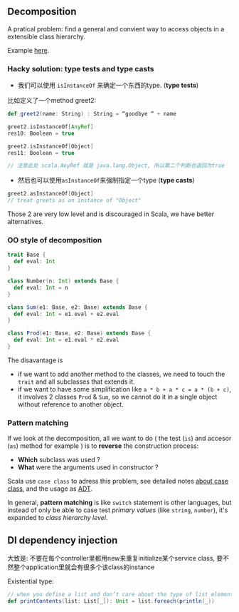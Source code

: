 ## Decomposition

A pratical problem: find a general and convient way to access objects in a extensible class hierarchy.

Example [here](../src/main/scala/week4/).

### Hacky solution: type tests and type casts

- 我们可以使用 `isInstanceOf` 来确定一个东西的type. (**type tests**)

比如定义了一个method greet2:

```scala
def greet2(name: String) : String = “goodbye “ + name

greet2.isInstanceOf[AnyRef]
res10: Boolean = true

greet2.isInstanceOf[Object]
res11: Boolean = true

// 注意此处 scala.AnyRef 就是 java.lang.Object, 所以第二个判断也返回为true
```

- 然后也可以使用`asInstanceOf`来强制指定一个type (**type casts**)

```scala
greet2.asInstanceOf[Object]
// treat greets as an instance of "Object"
```

Those 2 are very low level and is discouraged in Scala, we have better alternatives.

### OO style of decomposition

```scala
trait Base {
  def eval: Int
}

class Number(n: Int) extends Base {
  def eval: Int = n
}

class Sum(e1: Base, e2: Base) extends Base {
  def eval: Int = e1.eval + e2.eval
}

class Prod(e1: Base, e2: Base) extends Base {
  def eval: Int = e1.eval * e2.eval
}
```

The disavantage is
- if we want to add another method to the classes, we need to touch the `trait` and all subclasses that extends it.
- if we want to have some simplification like `a * b + a * c = a * (b + c)`, it involves 2 classes `Prod` & `Sum`, so we cannot do it in a single object without reference to another object.

### Pattern matching

If we look at the decomposition, all we want to do ( the test (`is`) and accesor (`as`) method for example ) is to **reverse** the construction process:
- **Which** subclass was used ?
- **What** were the arguments used in constructor ?

Scala use `case class` to adress this problem, see detailed notes [about case class](class-and-object.md#case-class), and the usage as [ADT](types.md#ADT).

In general, **pattern matching** is like `switch` statement is other languages, but instead of only be able to case test *primary values* (like `string`, `number`), it's expanded to *class hierarchy level*.


## DI dependency injection


大致是: 不要在每个controller里都用new来重复initialize某个service class, 要不然整个application里就会有很多个该class的instance

Existential type:

```scala
// when you define a list and don’t care about the type of list elements
def printContents(list: List[_]): Unit = list.foreach(println(_))
```



